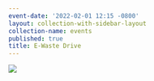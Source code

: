 ```yaml
---
event-date: '2022-02-01 12:15 -0800'
layout: collection-with-sidebar-layout
collection-name: events
published: true
title: E-Waste Drive
---
```

![]({{site.baseurl}}/media/22%2002-05%20ewaste%20drive.png)
